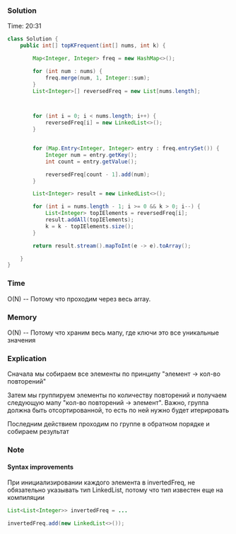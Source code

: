 ### Solution
Time: 20:31
```java
class Solution {
    public int[] topKFrequent(int[] nums, int k) {

        Map<Integer, Integer> freq = new HashMap<>();

        for (int num : nums) {
            freq.merge(num, 1, Integer::sum);
        }
        List<Integer>[] reversedFreq = new List[nums.length];



        for (int i = 0; i < nums.length; i++) {
            reversedFreq[i] = new LinkedList<>();
        }


        for (Map.Entry<Integer, Integer> entry : freq.entrySet()) {
            Integer num = entry.getKey();
            int count = entry.getValue();

            reversedFreq[count - 1].add(num);
        }

        List<Integer> result = new LinkedList<>();

        for (int i = nums.length - 1; i >= 0 && k > 0; i--) {
            List<Integer> topIElements = reversedFreq[i];
            result.addAll(topIElements);
            k = k - topIElements.size();
        }

        return result.stream().mapToInt(e -> e).toArray();

    }
}
```

### Time
O(N) -- Потому что проходим через весь array.
### Memory
O(N) -- Потому что храним весь мапу, где ключи это все уникальные значения

### Explication
Сначала мы собираем все элементы по принципу "элемент -> кол-во повторений"

Затем мы группируем элементы по количеству повторений и получаем следующую мапу "кол-во повторений -> элемент". 
Важно, группа должна быть отсортированной, то есть по ней нужно будет итерировать

Последним действием проходим по группе в обратном порядке и собираем результат 
### Note
#### Syntax improvements
При инициализировании каждого элемента в invertedFreq, не обязательно указывать тип LinkedList, 
потому что тип известен еще на компиляции
```java
List<List<Integer>> invertedFreq = ...

invertedFreq.add(new LinkedList<>());
```